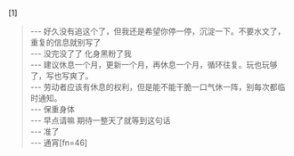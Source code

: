 
[1] 
>--- 好久没有追这个了，但我还是希望你停一停，沉淀一下。不要水文了，重复的信息就别写了<br>
>--- 没完没了了 化身黑粉了我<br>
>--- 建议休息一个月，更新一个月，再休息一个月，循环往复。玩也玩够了，写也写爽了。<br>
>--- 劳动者应该有休息的权利，但是能不能干脆一口气休一阵，别每次都临时通知。<br>
>--- 保重身体<br>
>--- 早点请嘛 期待一整天了就等到这句话<br>
>--- 准了<br>
>--- 通宵[fn=46]<br>
